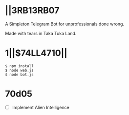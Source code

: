 # |\|3RB13RB07

A Simpleton Telegram Bot for unprofessionals done wrong.

Made with tears in Taka Tuka Land.

# 1|\|$74LL4710|\|

```
$ npm install
$ node web.js
$ node bot.js
```

# 70d05

- [ ] Implement Alien Intelligence


